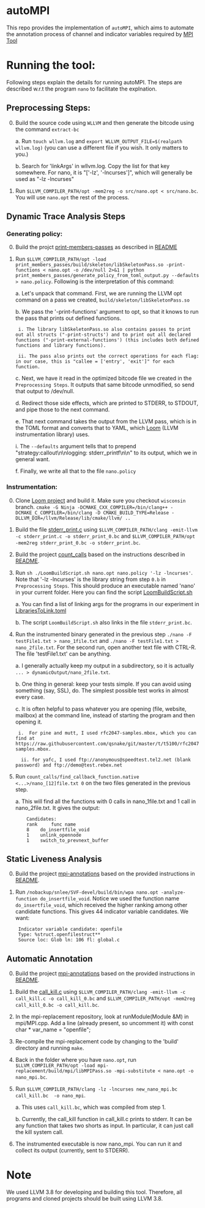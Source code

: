 # autoMPI
This repo provides the implementation of `autoMPI`, which aims to automate the annotation process of channel and indicator variables required by [MPI Tool](https://www.usenix.org/system/files/conference/usenixsecurity17/sec17-ma.pdf)

# Running the tool:
Following steps explain the details for running autoMPI. The steps are described w.r.t the program `nano` to facilitate the explnation.

## Preprocessing Steps:

0. Build the source code using `WLLVM` and then generate the bitcode using the command `extract-bc`

   a. Run `touch wllvm.log` and `export WLLVM_OUTPUT_FILE=$(realpath wllvm.log)` (you can use a different file if you wish. It only matters to you.)

   b. Search for 'linkArgs' in wllvm.log. Copy the list for that key somewhere. For nano, it is "['-lz', '-lncurses']", which will generally be used as "-lz -lncurses"

1. Run `$LLVM_COMPILER_PATH/opt -mem2reg -o src/nano.opt < src/nano.bc`. You will use `nano.opt` the rest of the process.

## Dynamic Trace Analysis Steps
### Generating policy:
0. Build the projct [print-members-passes](./print-members-passes) as described in [README](./print-members-passes/README.md)

1. Run `$LLVM_COMPILER_PATH/opt -load print_members_passes/build/skeleton/libSkeletonPass.so -print-functions < nano.opt -o /dev/null 2>&1 | python print_members_passes/generate_policy_from_toml_output.py --defaults > nano.policy`. Following is the interpretation of this command:

   a. Let's unpack that command. First, we are running the LLVM opt command on a pass we created, `build/skeleton/libSkeletonPass.so`

   b. We pass the '-print-functions' argument to opt, so that it knows to run the pass that prints out defined functions.

        i. The library libSkeletonPass.so also contains passes to print out all structs ("-print-structs') and to print out all declared functions ("-print-external-functions') (this includes both defined functions and library functions).
    
        ii. The pass also prints out the correct operations for each flag: in our case, this is "callee = ['entry', 'exit']" for each function.

   c. Next, we have it read in the optimized bitcode file we created in the `Preprocessing Steps`. It outputs that same bitcode unmodified, so send that output to /dev/null. 

   d. Redirect those side effects, which are printed to STDERR, to STDOUT, and pipe those to the next command.

   e. That next command takes the output from the LLVM pass, which is in the TOML format and converts that to YAML, which [Loom](https://github.com/cadets/loom) (LLVM instrumentation library) uses.

      i. The `--defaults` argument tells that to prepend "strategy:callout\n\nlogging: stderr_printf\n\n" to its output, which we in general want.

   f. Finally, we write all that to the file `nano.policy`

### Instrumentation:
0. Clone [Loom project](https://github.com/leestephenn/loom/tree/wisconsin) and build it. Make sure you checkout `wisconsin` branch.
```cmake -G Ninja -DCMAKE_CXX_COMPILER=/bin/clang++ -DCMAKE_C_COMPILER=/bin/clang -D CMAKE_BUILD_TYPE=Release -DLLVM_DIR=/llvm/Release/lib/cmake/llvm/ ..```

1. Build the file [stderr_print.c](./Artifacts/stderr_print.c) using `$LLVM_COMPILER_PATH/clang -emit-llvm -c stderr_print.c -o stderr_print_0.bc` and `$LLVM_COMPILER_PATH/opt -mem2reg stderr_print_0.bc -o stderr_print.bc`.

2. Build the project [count_calls](./count_calls/) based on the instructions described in [README](./count_calls/README.md).

3. Run `sh ./LoomBuildScript.sh nano.opt nano.policy '-lz -lncurses'`. Note that '-lz -lncurses' is the library string from step `0.b` in `Preprocessing Steps`. This should produce an executable named 'nano' in your current folder. Here you can find the script [LoomBuildScript.sh](./Artifacts/LoomBuildScript.sh) 

   a. You can find a list of linking args for the programs in our experiment in [LibrariesToLink.toml](./Artifacts/LibrariesToLink.toml)
   
   b. The script `LoomBuildScript.sh` also links in the file `stderr_print.bc`.

4. Run the instrumented binary generated in the previous step `./nano -F testFile1.txt > nano_1file.txt` and `./nano -F testFile1.txt > nano_2file.txt`. For the second run, open another text file with CTRL-R. The file 'testFile1.txt' can be anything.

   a. I generally actually keep my output in a subdirectory, so it is actually `... > dynamicOutput/nano_2file.txt`.

   b. One thing in general: keep your tests simple. If you can avoid using something (say, SSL), do. The simplest possible test works in almost every case.

   c. It is often helpful to pass whatever you are opening (file, website, mailbox) at the command line, instead of starting the program and then opening it.

        i.  For pine and mutt, I used rfc2047-samples.mbox, which you can find at https://raw.githubusercontent.com/qsnake/git/master/t/t5100/rfc2047-samples.mbox.

         ii. for yafc, I used ftp://anonymous@speedtest.tel2.net (blank password) and ftp://demo@test.rebex.net

5. Run `count_calls/find_callback_function.native <...>/nano_[12]file.txt 0` on the two files generated in the previous step. 

   a. This will find all the functions with 0 calls in nano_1file.txt and 1 call in nano_2file.txt. It gives the output:
           
           Candidates:
           rank     func name
           8	do_insertfile_void
           1	unlink_opennode
           1	switch_to_prevnext_buffer


## Static Liveness Analysis
0. Build the project [mpi-annotations](./SVF-devel) based on the provided instructions in [README](./SVF-devel/README.md).

1. Run `/nobackup/snlee/SVF-devel/build/bin/wpa nano.opt -analyze-function do_insertfile_void`. Notice we used the function name `do_insertfile_void`, which received the higher ranking among other candidate functions. This gives 44 indicator variable candidates. We want:
        
        Indicator variable candidate: openfile
        Type: %struct.openfilestruct**
        Source loc: Glob ln: 106 fl: global.c

## Automatic Annotation
0. Build the project [mpi-annotations](./mpi-annotations/) based on the provided instructions in [README](./mpi-annotations/README.md).

1. Build the [call_kill.c](/Artifacts/call_kill.c) using `$LLVM_COMPILER_PATH/clang -emit-llvm -c call_kill.c -o call_kill_0.bc` and `$LLVM_COMPILER_PATH/opt -mem2reg call_kill_0.bc -o call_kill.bc`. 

2. In the mpi-replacement repository, look at runModule(Module &M) in mpi/MPI.cpp. Add a line (already present, so uncomment it) with
        const char * var_name = "openfile";

3. Re-compile the mpi-replacement code by changing to the 'build' directory and running `make`.

4. Back in the folder where you have `nano.opt`, run `$LLVM_COMPILER_PATH/opt -load mpi-replacement/build/mpi/libMPIPass.so -mpi-substitute < nano.opt -o nano_mpi.bc`. 

5. Run `$LLVM_COMPILER_PATH/clang -lz -lncurses new_nano_mpi.bc call_kill.bc  -o nano_mpi`. 

    a. This uses `call_kill.bc`, which was compiled from step 1.

    b. Currently, the call_kill function in call_kill.c prints to stderr. It can be any function that takes two shorts as input. In particular, it can just call the kill system call.

6. The instrumented executable is now nano_mpi. You can run it and collect its output (currently, sent to STDERR).


# Note
We used LLVM 3.8 for developing and building this tool. Therefore, all programs and cloned projects should be built using LLVM 3.8.
